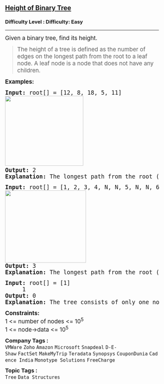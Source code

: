 <h2><a href="https://www.geeksforgeeks.org/problems/height-of-binary-tree/1?itm_source=geeksforgeeks&itm_medium=article&itm_campaign=practice_card">Height of Binary Tree</a></h2><h3>Difficulty Level : Difficulty: Easy</h3><hr><div class="problems_problem_content__Xm_eO"><p><span style="font-size: 14pt;">Given a binary tree, find its height. </span></p>
<blockquote>
<p><span style="font-size: 14pt;">The height of a tree is defined as the number of edges on the longest path from the root to a leaf node. A leaf node is a node that does not have any children.</span></p>
</blockquote>
<p><span style="font-size: 14pt;"><strong>Examples:</strong></span></p>
<pre><span style="font-size: 14pt;"><strong>Input: </strong>root[] = [12, 8, 18, 5, 11] <br><img src="https://media.geeksforgeeks.org/img-practice/prod/addEditProblem/700164/Web/Other/blobid0_1732510207.png" width="256" height="229"> <br><strong>Output:</strong> 2<br><strong>Explanation: </strong>The longest path from the root (node 12) goes through node 8 to node 5, which has 2 edges.</span></pre>
<pre><span style="font-size: 14pt;"><strong>Input: </strong>root[] = [1, 2, 3, 4, N, N, 5, N, N, 6, 7]  <br><img src="https://media.geeksforgeeks.org/img-practice/prod/addEditProblem/700164/Web/Other/blobid1_1732510283.png" width="265" height="237"><br><strong>Output:</strong> 3<br><strong>Explanation: </strong>The longest path from the root (node 1) to a leaf node 6 with 3 edge.</span></pre>
<pre><span style="font-size: 14pt;"><strong>Input: </strong>root[] = [1]
     1
<strong>Output:</strong> 0<br><strong>Explanation: </strong>The tree consists of only one node (node 1) and has no edges, so the height is 0.</span></pre>
<p><span style="font-size: 14pt;"><strong>Constraints:</strong><br>1 &lt;= number of nodes &lt;= 10<sup>5</sup><br>1 &lt;= node-&gt;data &lt;= 10<sup>5</sup></span></p></div><p><span style=font-size:18px><strong>Company Tags : </strong><br><code>VMWare</code>&nbsp;<code>Zoho</code>&nbsp;<code>Amazon</code>&nbsp;<code>Microsoft</code>&nbsp;<code>Snapdeal</code>&nbsp;<code>D-E-Shaw</code>&nbsp;<code>FactSet</code>&nbsp;<code>MakeMyTrip</code>&nbsp;<code>Teradata</code>&nbsp;<code>Synopsys</code>&nbsp;<code>CouponDunia</code>&nbsp;<code>Cadence India</code>&nbsp;<code>Monotype Solutions</code>&nbsp;<code>FreeCharge</code>&nbsp;<br><p><span style=font-size:18px><strong>Topic Tags : </strong><br><code>Tree</code>&nbsp;<code>Data Structures</code>&nbsp;